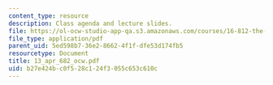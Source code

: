 ```yaml
---
content_type: resource
description: Class agenda and lecture slides.
file: https://ol-ocw-studio-app-qa.s3.amazonaws.com/courses/16-812-the-aerospace-industry-spring-2004/b27e424bc0f528c124f3055c653c610c_13_apr_682_ocw.pdf
file_type: application/pdf
parent_uid: 5ed598b7-36e2-8662-4f1f-dfe53d174fb5
resourcetype: Document
title: 13_apr_682_ocw.pdf
uid: b27e424b-c0f5-28c1-24f3-055c653c610c
---
```

